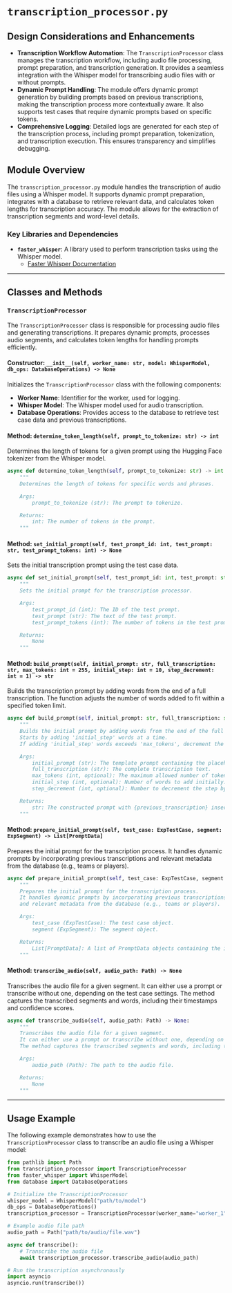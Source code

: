 # `transcription_processor.py`

## Design Considerations and Enhancements

- **Transcription Workflow Automation**: The `TranscriptionProcessor` class manages the transcription workflow, including audio file processing, prompt preparation, and transcription generation. It provides a seamless integration with the Whisper model for transcribing audio files with or without prompts.
- **Dynamic Prompt Handling**: The module offers dynamic prompt generation by building prompts based on previous transcriptions, making the transcription process more contextually aware. It also supports test cases that require dynamic prompts based on specific tokens.
- **Comprehensive Logging**: Detailed logs are generated for each step of the transcription process, including prompt preparation, tokenization, and transcription execution. This ensures transparency and simplifies debugging.

## Module Overview

The `transcription_processor.py` module handles the transcription of audio files using a Whisper model. It supports dynamic prompt preparation, integrates with a database to retrieve relevant data, and calculates token lengths for transcription accuracy. The module allows for the extraction of transcription segments and word-level details.

### Key Libraries and Dependencies

- **`faster_whisper`**: A library used to perform transcription tasks using the Whisper model.
  - [Faster Whisper Documentation](https://github.com/guillaumekln/faster-whisper)

---

## Classes and Methods

### `TranscriptionProcessor`

The `TranscriptionProcessor` class is responsible for processing audio files and generating transcriptions. It prepares dynamic prompts, processes audio segments, and calculates token lengths for handling prompts efficiently.

#### Constructor: `__init__(self, worker_name: str, model: WhisperModel, db_ops: DatabaseOperations) -> None`

Initializes the `TranscriptionProcessor` class with the following components:
- **Worker Name**: Identifier for the worker, used for logging.
- **Whisper Model**: The Whisper model used for audio transcription.
- **Database Operations**: Provides access to the database to retrieve test case data and previous transcriptions.

#### Method: `determine_token_length(self, prompt_to_tokenize: str) -> int`

Determines the length of tokens for a given prompt using the Hugging Face tokenizer from the Whisper model.

```python
async def determine_token_length(self, prompt_to_tokenize: str) -> int:
    """
    Determines the length of tokens for specific words and phrases.

    Args:
        prompt_to_tokenize (str): The prompt to tokenize.

    Returns:
        int: The number of tokens in the prompt.
    """
```

#### Method: `set_initial_prompt(self, test_prompt_id: int, test_prompt: str, test_prompt_tokens: int) -> None`

Sets the initial transcription prompt using the test case data.

```python
async def set_initial_prompt(self, test_prompt_id: int, test_prompt: str, test_prompt_tokens: int) -> None:
    """
    Sets the initial prompt for the transcription processor.

    Args:
        test_prompt_id (int): The ID of the test prompt.
        test_prompt (str): The text of the test prompt.
        test_prompt_tokens (int): The number of tokens in the test prompt.

    Returns:
        None
    """
```

#### Method: `build_prompt(self, initial_prompt: str, full_transcription: str, max_tokens: int = 255, initial_step: int = 10, step_decrement: int = 1) -> str`

Builds the transcription prompt by adding words from the end of a full transcription. The function adjusts the number of words added to fit within a specified token limit.

```python
async def build_prompt(self, initial_prompt: str, full_transcription: str, max_tokens: int = 255, initial_step: int = 10, step_decrement: int = 1) -> str:
    """
    Builds the initial prompt by adding words from the end of the full transcription.
    Starts by adding 'initial_step' words at a time.
    If adding 'initial_step' words exceeds 'max_tokens', decrement the step by 'step_decrement' and try again.

    Args:
        initial_prompt (str): The template prompt containing the placeholder {previous_transcription}.
        full_transcription (str): The complete transcription text.
        max_tokens (int, optional): The maximum allowed number of tokens. Defaults to 255.
        initial_step (int, optional): Number of words to add initially. Defaults to 10.
        step_decrement (int, optional): Number to decrement the step by when the token limit is exceeded. Defaults to 1.

    Returns:
        str: The constructed prompt with {previous_transcription} inserted.
    """
```

#### Method: `prepare_initial_prompt(self, test_case: ExpTestCase, segment: ExpSegment) -> List[PromptData]`

Prepares the initial prompt for the transcription process. It handles dynamic prompts by incorporating previous transcriptions and relevant metadata from the database (e.g., teams or players).

```python
async def prepare_initial_prompt(self, test_case: ExpTestCase, segment: ExpSegment) -> List[PromptData]:
    """
    Prepares the initial prompt for the transcription process.
    It handles dynamic prompts by incorporating previous transcriptions
    and relevant metadata from the database (e.g., teams or players).

    Args:
        test_case (ExpTestCase): The test case object.
        segment (ExpSegment): The segment object.

    Returns:
        List[PromptData]: A list of PromptData objects containing the initial prompt and token length.
    """
```

#### Method: `transcribe_audio(self, audio_path: Path) -> None`

Transcribes the audio file for a given segment. It can either use a prompt or transcribe without one, depending on the test case settings. The method captures the transcribed segments and words, including their timestamps and confidence scores.

```python
async def transcribe_audio(self, audio_path: Path) -> None:
    """
    Transcribes the audio file for a given segment.
    It can either use a prompt or transcribe without one, depending on the test case settings.
    The method captures the transcribed segments and words, including their timestamps and confidence scores.

    Args:
        audio_path (Path): The path to the audio file.

    Returns:
        None
    """
```

---

## Usage Example

The following example demonstrates how to use the `TranscriptionProcessor` class to transcribe an audio file using a Whisper model:

```python
from pathlib import Path
from transcription_processor import TranscriptionProcessor
from faster_whisper import WhisperModel
from database import DatabaseOperations

# Initialize the TranscriptionProcessor
whisper_model = WhisperModel("path/to/model")
db_ops = DatabaseOperations()
transcription_processor = TranscriptionProcessor(worker_name="worker_1", model=whisper_model, db_ops=db_ops)

# Example audio file path
audio_path = Path("path/to/audio/file.wav")

async def transcribe():
    # Transcribe the audio file
    await transcription_processor.transcribe_audio(audio_path)

# Run the transcription asynchronously
import asyncio
asyncio.run(transcribe())
```
